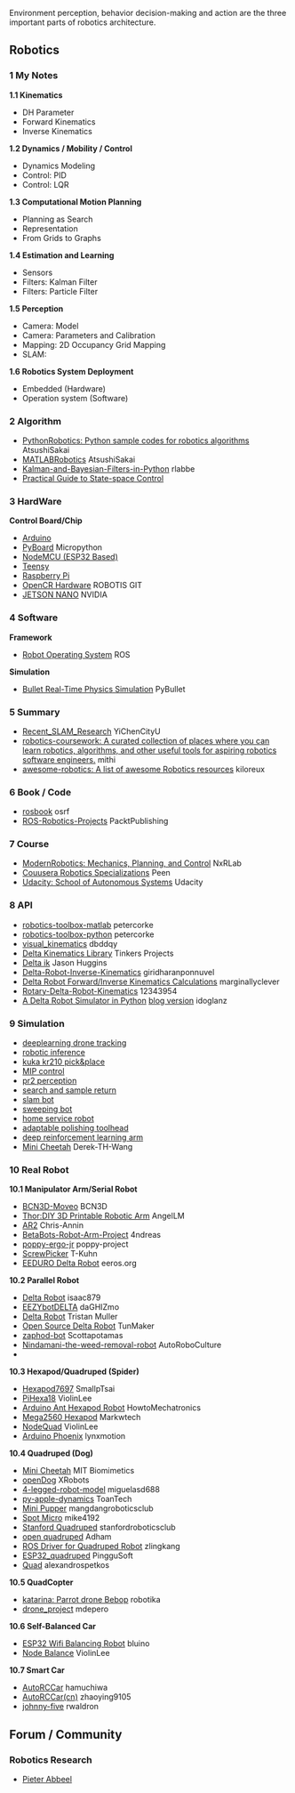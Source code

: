 Environment perception, behavior decision-making and action are the three important parts of robotics architecture. 

## Robotics   
### 1 My Notes
**1.1 Kinematics**

- DH Parameter    
- Forward Kinematics    
- Inverse Kinematics    


**1.2 Dynamics / Mobility / Control**

- Dynamics Modeling   
- Control: PID   
- Control: LQR   


**1.3 Computational Motion Planning**

- Planning as Search   
- Representation    
- From Grids to Graphs   


**1.4 Estimation and Learning**  

- Sensors   
- Filters: Kalman Filter   
- Filters: Particle Filter      


    
**1.5 Perception**    

- Camera: Model  
- Camera: Parameters and Calibration   
- Mapping: 2D Occupancy Grid Mapping   
- SLAM:    


**1.6 Robotics System Deployment**  

- Embedded (Hardware)
- Operation system (Software)

### 2 Algorithm  
- [PythonRobotics: Python sample codes for robotics algorithms](https://github.com/AtsushiSakai/PythonRobotics) AtsushiSakai
- [MATLABRobotics](https://github.com/AtsushiSakai/MATLABRobotics) AtsushiSakai
- [Kalman-and-Bayesian-Filters-in-Python](https://github.com/rlabbe/Kalman-and-Bayesian-Filters-in-Python) rlabbe
- [Practical Guide to State-space Control](https://github.com/calcmogul/state-space-guide)


### 3 HardWare

**Control Board/Chip**  

- [Arduino](https://www.arduino.cc/)
- [PyBoard](http://micropython.org/) Micropython   
- [NodeMCU (ESP32 Based)](https://nodemcu.readthedocs.io/en/release/)   
- [Teensy](https://www.pjrc.com/teensy/)   
- [Raspberry Pi](https://www.raspberrypi.org/)  
- [OpenCR Hardware](https://github.com/ViolinLee/OpenCR-Hardware) ROBOTIS GIT
- [JETSON NANO](https://www.nvidia.com/en-us/autonomous-machines/embedded-systems/jetson-nano/) NVIDIA   


### 4 Software
**Framework**   
- [Robot Operating System](https://www.ros.org/) ROS

**Simulation**   
- [Bullet Real-Time Physics Simulation](https://pybullet.org/wordpress/) PyBullet

### 5 Summary
- [Recent_SLAM_Research](https://github.com/YiChenCityU/Recent_SLAM_Research) YiChenCityU
- [robotics-coursework: A curated collection of places where you can learn robotics, algorithms, and other useful tools for aspiring robotics software engineers.](https://github.com/mithi/robotics-coursework) mithi
- [awesome-robotics: A list of awesome Robotics resources](https://github.com/kiloreux/awesome-robotics) kiloreux



### 6 Book / Code
- [rosbook](https://github.com/osrf/rosbook) osrf
- [ROS-Robotics-Projects](https://github.com/PacktPublishing/ROS-Robotics-Projects) PacktPublishing

### 7 Course

- [ModernRobotics: Mechanics, Planning, and Control](https://github.com/NxRLab/ModernRobotics) NxRLab
- [Couusera Robotics Specializations](https://www.coursera.org/specializations/robotics) Peen
- [Udacity: School of Autonomous Systems](https://www.udacity.com/school-of-autonomous-systems) Udacity

### 8 API
- [robotics-toolbox-matlab](https://github.com/petercorke/robotics-toolbox-matlab) petercorke
- [robotics-toolbox-python](https://github.com/petercorke/robotics-toolbox-python) petercorke
- [visual_kinematics](https://github.com/dbddqy/visual_kinematics) dbddqy
- [Delta Kinematics Library](https://github.com/tinkersprojects/Delta-Kinematics-Library) Tinkers Projects
- [Delta ik](https://gist.github.com/hugs/4231272) Jason Huggins
- [Delta-Robot-Inverse-Kinematics](https://github.com/giridharanponnuvel/Delta-Robot-Inverse-Kinematics) giridharanponnuvel
- [Delta Robot Forward/Inverse Kinematics Calculations](https://www.marginallyclever.com/other/samples/fk-ik-test.html) marginallyclever
- [Rotary-Delta-Robot-Kinematics](https://github.com/12343954) 12343954
- [A Delta Robot Simulator in Python](https://github.com/idoglanz/delta-robot) [blog version](https://blog.devgenius.io/building-a-delta-robot-dash-app-9bb6e6577c27) idoglanz


### 9 Simulation
- [deeplearning drone tracking](projects/deeplearning_drone_tracking)   
- [robotic inference](projects/robotic_inference)   
- [kuka kr210 pick&place](projects/kuka_kr210_pick&place)   
- [MIP control](projects/MIP_control)   
- [pr2 perception](projects/pr2_perception)   
- [search and sample return](projects/search_and_sample_return)   
- [slam bot](projects/slam_bot)   
- [sweeping bot](projects/sweeping_bot_localization)     
- [home service robot](projects/home_service_robot)   
- [adaptable polishing toolhead](projects/adaptable_polishing_toolhead)   
- [deep reinforcement learning arm](projects/deep_reinforcement_learning_arm)   
- [Mini Cheetah](https://github.com/Derek-TH-Wang/quadruped_ctrl) Derek-TH-Wang


### 10 Real Robot

**10.1 Manipulator Arm/Serial Robot**

- [BCN3D-Moveo](https://github.com/BCN3D/BCN3D-Moveo) BCN3D
- [Thor:DIY 3D Printable Robotic Arm](https://github.com/AngelLM/Thor) AngelLM
- [AR2](https://github.com/Chris-Annin/AR2) Chris-Annin
- [BetaBots-Robot-Arm-Project](https://github.com/4ndreas/BetaBots-Robot-Arm-Project) 4ndreas
- [poppy-ergo-jr](https://github.com/poppy-project/poppy-ergo-jr) poppy-project
- [ScrewPicker](https://github.com/T-Kuhn/ScrewPicker) T-Kuhn
- [EEDURO Delta Robot](https://hw.eeros.org/eeduro/start) eeros.org

**10.2 Parallel Robot**
- [Delta Robot](https://github.com/isaac879/Delta-Robot) isaac879
- [EEZYbotDELTA](https://www.thingiverse.com/thing:1249297) daGHIZmo
- [Delta Robot](https://tm.101robotics.com/portfolio/delta-robot-1/) Tristan Muller
- [Open Source Delta Robot](https://www.instructables.com/Delta-Robot-With-a-Custom-GUI-and-Image-Processing) TunMaker
- [zaphod-bot](https://github.com/Scottapotamas/zaphod-bot) Scottapotamas
- [Nindamani-the-weed-removal-robot](https://github.com/AutoRoboCulture/delta-robot-simulation-gazebo) AutoRoboCulture
- []() 


**10.3 Hexapod/Quadruped (Spider)**   

- [Hexapod7697](https://github.com/SmallpTsai/hexapod-v2-7697) SmallpTsai
- [PiHexa18](https://github.com/ViolinLee/PiHexa18) ViolinLee
- [Arduino Ant Hexapod Robot](https://howtomechatronics.com/projects/arduino-ant-hexapod-robot/) HowtoMechatronics
- [Mega2560 Hexapod](https://markwtech.com/robots/hexapod/) Markwtech
- [NodeQuad](https://github.com/ViolinLee/NodeQuad12-MicroPython) ViolinLee
- [Arduino Phoenix](https://github.com/KurtE/Arduino_Phoenix_Parts) lynxmotion

**10.4 Quadruped (Dog)**   

- [Mini Cheetah](https://github.com/mit-biomimetics/Cheetah-Software) MIT Biomimetics
- [openDog](https://github.com/XRobots/openDog) XRobots
- [4-legged-robot-model](https://github.com/miguelasd688/4-legged-robot-model) miguelasd688
- [py-apple-dynamics](https://github.com/ToanTech/py-apple-dynamics) ToanTech
- [Mini Pupper](https://github.com/mangdangroboticsclub/QuadrupedRobot) mangdangroboticsclub 
- [Spot Micro](https://github.com/mike4192/spotMicro) mike4192
- [Stanford Quadruped](https://github.com/stanfordroboticsclub/StanfordQuadruped) stanfordroboticsclub
- [open quadruped](https://github.com/adham-elarabawy/open-quadruped) Adham
- [ROS Driver for Quadruped Robot](https://github.com/zlingkang/quadruped_9g) zlingkang
- [ESP32_quadruped](https://github.com/PingguSoft/esp32_quadruped) PingguSoft
- [Quad](https://github.com/alexandrospetkos/quad) alexandrospetkos


**10.5 QuadCopter**

- [katarina: Parrot drone Bebop](https://github.com/robotika/katarina) robotika
- [drone_project](https://github.com/mdepero/drone_project) mdepero

**10.6 Self-Balanced Car**

- [ESP32 Wifi Balancing Robot](https://github.com/bluino/esp32_wifi_balancing_robot) bluino
- [Node Balance](https://github.com/ViolinLee/NodeBlalance-C) ViolinLee

**10.7 Smart Car**

- [AutoRCCar](https://github.com/hamuchiwa/AutoRCCar) hamuchiwa
- [AutoRCCar(cn)](https://github.com/zhaoying9105/AutoRCCar) zhaoying9105
- [johnny-five](https://github.com/rwaldron/johnny-five) rwaldron

## Forum / Community 
### Robotics Research
- [Pieter Abbeel](http://people.eecs.berkeley.edu/~pabbeel/)











